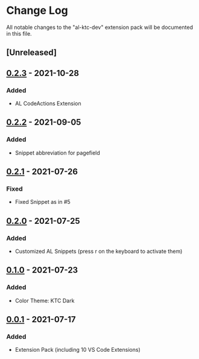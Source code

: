 # Change Log

All notable changes to the "al-ktc-dev" extension pack will be documented in this file.

## [Unreleased]

## [0.2.3] - 2021-10-28

### Added

- AL CodeActions Extension

## [0.2.2] - 2021-09-05

### Added

- Snippet abbreviation for pagefield

## [0.2.1] - 2021-07-26

### Fixed

- Fixed Snippet as in #5 

## [0.2.0] - 2021-07-25

### Added

- Customized AL Snippets (press r on the keyboard to activate them)

## [0.1.0] - 2021-07-23

### Added

- Color Theme: KTC Dark

## [0.0.1] - 2021-07-17

### Added

- Extension Pack (including 10 VS Code Extensions)

[0.2.3]: https://github.com/KTC-GmbH/al-ktc-dev/compare/v0.2.2...v0.2.3
[0.2.2]: https://github.com/KTC-GmbH/al-ktc-dev/compare/v0.2.1...v0.2.2
[0.2.1]: https://github.com/KTC-GmbH/al-ktc-dev/compare/v0.2.0...v0.2.1
[0.2.0]: https://github.com/KTC-GmbH/al-ktc-dev/compare/v0.1.0...v0.2.0
[0.1.0]: https://github.com/KTC-GmbH/al-ktc-dev/compare/v0.0.1...v0.1.0
[0.0.1]: https://github.com/KTC-GmbH/al-ktc-dev/releases/tag/v0.0.1